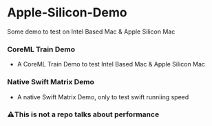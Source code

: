 # Apple-Silicon-Demo
Some demo to test on Intel Based Mac &amp; Apple Silicon Mac

### CoreML Train Demo

- A CoreML Train Demo to test Intel Based Mac & Apple Silicon Mac

### Native Swift Matrix Demo

- A native Swift Matrix Demo, only to test swift runniing speed





### ⚠️This is not a repo talks about performance

